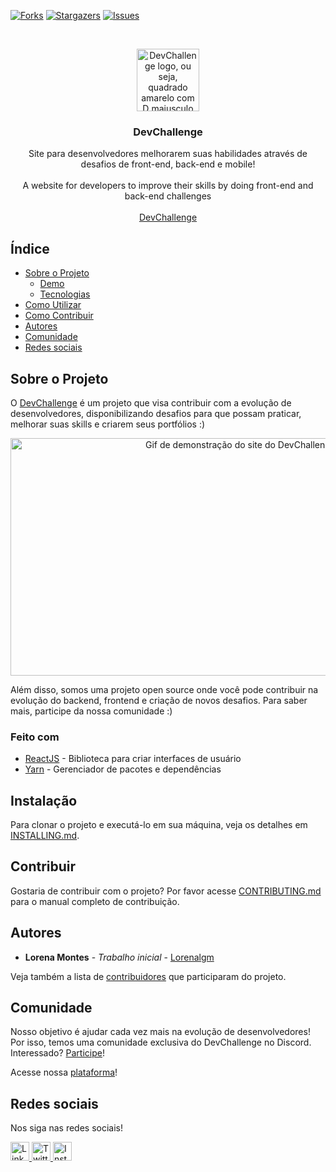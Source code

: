 [![Forks][forks-shield]][forks-url]
[![Stargazers][stars-shield]][stars-url]
[![Issues][issues-shield]][issues-url]

<br />
<p align="center">
  <a href="https://www.devchallenge.com.br/">
    <img 
      src="https://trello-attachments.s3.amazonaws.com/590fa896d2d25e50583de620/500x500/0bdcc819ea145cb0167619c6d00f2174/D.png"
      alt="DevChallenge logo, ou seja, quadrado amarelo com D maiusculo na cor preta" 
      width="100" 
      height="100"
    />
  </a>
</p>
  
<h3 align="center">DevChallenge</h3>

<p align="center">
  Site para desenvolvedores melhorarem suas habilidades através de desafios de front-end, back-end e mobile!
  <br />
  <br />
  A website for developers to improve their skills by doing front-end and back-end challenges
  <br />
  <br />
  <a href="https://www.devchallenge.com.br/">DevChallenge</a>    
</p>

## Índice

- [Sobre o Projeto](#sobre-o-projeto)
  - [Demo](#demo)
  - [Tecnologias](#feito-com)
- [Como Utilizar](#instalação)
- [Como Contribuir](#contribuir)
- [Autores](#autores)
- [Comunidade](#comunidade)
- [Redes sociais](#redes-sociais)

## Sobre o Projeto

O [DevChallenge](https://www.devchallenge.com.br/) é um projeto que visa contribuir com a evolução de desenvolvedores, disponibilizando desafios para que possam praticar, melhorar suas skills e criarem seus portfólios :)

<p align="center">
  <img 
    id="demo"
    src="https://i.ibb.co/nLGdpF4/novosdesafioss.gif"
    alt="Gif de demonstração do site do DevChallenge"
    width="720" 
    height="380"
  />
</p>

Além disso, somos uma projeto open source onde você pode contribuir na evolução do backend, frontend e criação de novos desafios. Para saber mais, participe da nossa comunidade :)

### Feito com

- [ReactJS](https://pt-br.reactjs.org/) - Biblioteca para criar interfaces de usuário
- [Yarn](https://yarnpkg.com/) - Gerenciador de pacotes e dependências

## Instalação

Para clonar o projeto e executá-lo em sua máquina, veja os detalhes em [INSTALLING.md](INSTALLING.md).

## Contribuir

Gostaria de contribuir com o projeto? Por favor acesse [CONTRIBUTING.md](CONTRIBUTING.md) para o manual completo de contribuição.

## Autores

- **Lorena Montes** - _Trabalho inicial_ - [Lorenalgm](https://github.com/Lorenalgm)

Veja também a lista de [contribuidores](https://www.devchallenge.com.br/devs) que participaram do projeto.

## Comunidade

Nosso objetivo é ajudar cada vez mais na evolução de desenvolvedores! Por isso, temos uma comunidade exclusiva do DevChallenge no Discord. Interessado? [Participe](https://discord.gg/yvYXhGj)!

Acesse nossa [plataforma](https://www.devchallenge.com.br/)!

## Redes sociais

Nos siga nas redes sociais!

<th>
  <td>
    <a href="https://www.linkedin.com/company/devchallenge/">
      <img 
        src="https://image.flaticon.com/icons/svg/1384/1384014.svg" 
        width="30px" 
        height="30px" 
        alt="LinkedIn logo"
      />
    </a>
  </td>
  <td>
    <a href="https://twitter.com/dev_challenge">
      <img 
        src="https://cdn3.iconfinder.com/data/icons/picons-social/57/43-twitter-512.png" 
        width="30px" 
        height="30px"
        alt="Twitter logo"
      />
    </a>
  </td>
  <td>
    <a href="https://www.instagram.com/devchallenge/">
      <img 
        src="https://cdn4.iconfinder.com/data/icons/picons-social/57/38-instagram-3-512.png"
        width="30px"
        height="30px"
        alt="Instagram logo"
      />
    </a>
  </td>
</th>

[forks-shield]: https://img.shields.io/github/forks/Lorenalgm/DevChallenge.svg?style=flat-square
[forks-url]: https://github.com/Lorenalgm/DevChallenge/network/members
[stars-shield]: https://img.shields.io/github/stars/Lorenalgm/DevChallenge.svg?style=flat-square
[stars-url]: https://github.com/Lorenalgm/DevChallenge/stargazers
[issues-shield]: https://img.shields.io/github/issues/Lorenalgm/DevChallenge.svg?style=flat-square
[issues-url]: https://github.com/Lorenalgm/DevChallenge/issues
